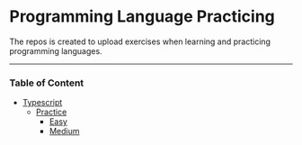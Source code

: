 # Programming Language Practicing

The repos is created to upload exercises when learning and practicing programming languages.

---
### Table of Content
- [Typescript](./Typescript)
  - [Practice](./Typescript/Practice)
    - [Easy](./Typescript/Practice/easy)
    - [Medium](./Typescript/Practice/medium)
